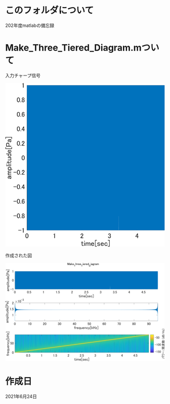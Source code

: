 # このフォルダについて
202年度matlabの備忘録

# Make_Three_Tiered_Diagram.mついて
入力チャープ信号

<img src="./Make_Three_Tiered_Diagram/chirp.png" width="1000px">

作成された図

<img src="./Make_Three_Tiered_Diagram/chirp_Three_Tiered_Diagram.png" width="1000px">

# 作成日
2021年6月24日
